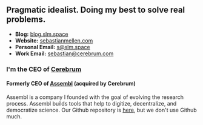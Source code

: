 ## Pragmatic idealist. Doing my best to solve real problems.

- **Blog:** [blog.slm.space](https://blog.slm.space/)
- **Website:** [sebastianmellen.com](https://sebastianmellen.com)
- **Personal Email:** [s@slm.space](mailto:s@slm.space)
- **Work Email:** [sebastian@cerebrum.com](mailto:sebastian@cerebrum.com)

### I'm the CEO of [Cerebrum](https://cerebrum.com)

#### Formerly CEO of [Assembl](https://assembl.net) (acquired by Cerebrum)
Assembl is a company I founded with the goal of evolving the research process. Assembl builds tools that help to digitize, decentralize, and democratize science. Our Github repository is [here](https://github.com/assemblinc), but we don't use Github much. 

